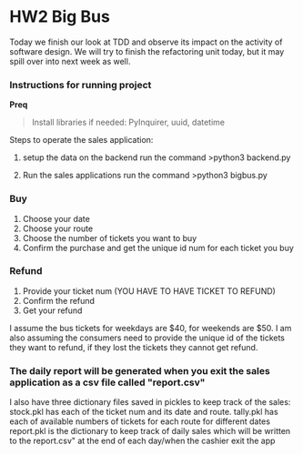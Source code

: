 # HW2 Big Bus

Today we finish our look at TDD and observe its impact on the activity
of software design.  We will try to finish the refactoring unit
today, but it may spill over into next week as well.

### Instructions for running project

**Preq**
> Install libraries if needed: PyInquirer, uuid, datetime

Steps to operate the sales application:
1. setup the data on the backend
run the command  >python3 backend.py 

2. Run the sales applications
run the command >python3 bigbus.py 

### Buy
1. Choose your date
2. Choose your route
3. Choose the number of tickets you want to buy
4. Confirm the purchase and get the unique id num for each ticket you buy

### Refund
1. Provide your ticket num (YOU HAVE TO HAVE TICKET TO REFUND)
2. Confirm the refund 
3. Get your refund

I assume the bus tickets for weekdays are $40, for weekends are $50.
I am also assuming the consumers need to provide the unique id of the tickets they want to refund, if they lost the tickets they cannot get refund.

### The daily report will be generated when you exit the sales application as a csv file called "report.csv"


I also have three dictionary files saved in pickles to keep track of the sales:
stock.pkl has each of the ticket num and its date and route.
tally.pkl has each of available numbers of tickets for each route for different dates
report.pkl is the dictionary to keep track of daily sales which will be written to the report.csv" at the end of each day/when the cashier exit the app
